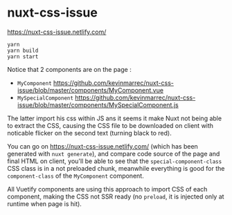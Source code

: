 # nuxt-css-issue
https://nuxt-css-issue.netlify.com/

```
yarn
yarn build
yarn start
```

Notice that 2 components are on the page : 
- `MyComponent` https://github.com/kevinmarrec/nuxt-css-issue/blob/master/components/MyComponent.vue
- `MySpecialComponent` https://github.com/kevinmarrec/nuxt-css-issue/blob/master/components/MySpecialComponent.js

The latter import his css within JS ans it seems it make Nuxt not being able to extract the CSS,
causing the CSS file to be downloaded on client with noticable flicker on the second text (turning black to red).

You can go on https://nuxt-css-issue.netlify.com/ (which has been generated with `nuxt generate`),
and compare code source of the page and final HTML on client, you'll be able to see that the `special-component-class` CSS class is in a not preloaded chunk,
meanwhile everything is good for the `component-class` of the `MyComponent` component.

All Vuetify components are using this approach to import CSS of each component, 
making the CSS not SSR ready (no `preload`, it is injected only at runtime when page is hit).
